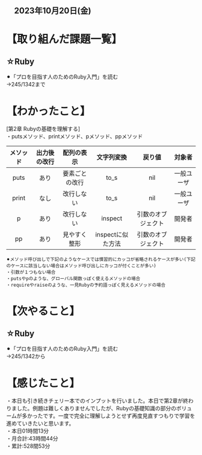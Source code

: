 ## 　2023年10月20日(金)
# 【取り組んだ課題一覧】
## ☆Ruby
⚫︎「プロを目指す人のためのRuby入門」を読む<br>
→245/1342まで<br>
# 【わかったこと】
[第2章 Rubyの基礎を理解する]<br>
・putsメソッド、printメソッド、pメソッド、ppメソッド<br>

| メソッド | 出力後の改行 | 配列の表示 | 文字列変換 | 戻り値 | 対象者 |
|:------------:|:------------:|:------------:|:------------:|:------------:|:------------:|
| puts | あり | 要素ごとの改行 | to_s | nil | 一般ユーザ |
| print | なし | 改行しない | to_s | nil | 一般ユーザ |
| p | あり | 改行しない | inspect | 引数のオブジェクト | 開発者 |
| pp | あり | 見やすく整形 | inspectに似た方法 | 引数のオブジェクト | 開発者 |

```
⚫︎メソッド呼び出しで下記のようなケースでは慣習的にカッコが省略されるケースが多い(下記のケースに該当しない場合はメソッド呼び出しにカッコが付くことが多い)
・引数が１つもない場合
・putsやpのような、グローバル関数っぽく使えるメソッドの場合
・requireやraiseのような、一見Rubyの予約語っぽく見えるメソッドの場合
```
# 【次やること】
## ☆Ruby
⚫︎「プロを目指す人のためのRuby入門」を読む<br>
→245/1342から<br>
# 【感じたこと】
・本日も引き続きチェリー本でのインプットを行いました。本日で第2章が終わりました。例題は難しくありませんでしたが、Rubyの基礎知識の部分のボリュームが多かったです。一度で完全に理解しようとせず再度見直すつもりで学習を進めていきたいと思います。<br>
・本日01時間13分<br>
・月合計:43時間44分<br>
・累計:528間53分<br>

